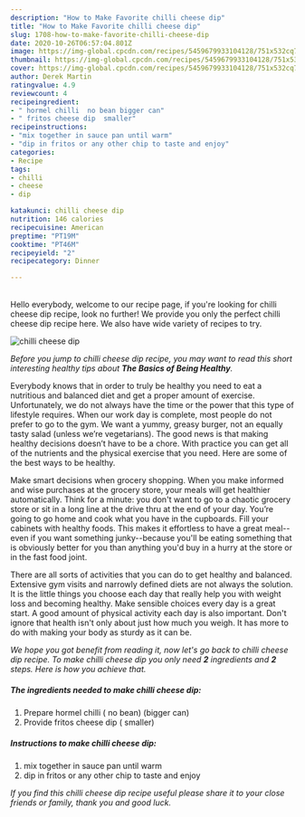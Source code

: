 ```yaml
---
description: "How to Make Favorite chilli cheese dip"
title: "How to Make Favorite chilli cheese dip"
slug: 1708-how-to-make-favorite-chilli-cheese-dip
date: 2020-10-26T06:57:04.801Z
image: https://img-global.cpcdn.com/recipes/5459679933104128/751x532cq70/chilli-cheese-dip-recipe-main-photo.jpg
thumbnail: https://img-global.cpcdn.com/recipes/5459679933104128/751x532cq70/chilli-cheese-dip-recipe-main-photo.jpg
cover: https://img-global.cpcdn.com/recipes/5459679933104128/751x532cq70/chilli-cheese-dip-recipe-main-photo.jpg
author: Derek Martin
ratingvalue: 4.9
reviewcount: 4
recipeingredient:
- " hormel chilli  no bean bigger can"
- " fritos cheese dip  smaller"
recipeinstructions:
- "mix together in sauce pan until warm"
- "dip in fritos or any other chip to taste and enjoy"
categories:
- Recipe
tags:
- chilli
- cheese
- dip

katakunci: chilli cheese dip 
nutrition: 146 calories
recipecuisine: American
preptime: "PT19M"
cooktime: "PT46M"
recipeyield: "2"
recipecategory: Dinner

---
```

<br>
Hello everybody, welcome to our recipe page, if you're looking for chilli cheese dip recipe, look no further! We provide you only the perfect chilli cheese dip recipe here. We also have wide variety of recipes to try.
<br>


![chilli cheese dip](https://img-global.cpcdn.com/recipes/5459679933104128/751x532cq70/chilli-cheese-dip-recipe-main-photo.jpg)

<i>Before you jump to chilli cheese dip recipe, you may want to read this short interesting healthy tips about <strong>The Basics of Being Healthy</strong>.</i>

Everybody knows that in order to truly be healthy you need to eat a nutritious and balanced diet and get a proper amount of exercise. Unfortunately, we do not always have the time or the power that this type of lifestyle requires. When our work day is complete, most people do not prefer to go to the gym. We want a yummy, greasy burger, not an equally tasty salad (unless we’re vegetarians). The good news is that making healthy decisions doesn’t have to be a chore. With practice you can get all of the nutrients and the physical exercise that you need. Here are some of the best ways to be healthy.

Make smart decisions when grocery shopping. When you make informed and wise purchases at the grocery store, your meals will get healthier automatically. Think for a minute: you don't want to go to a chaotic grocery store or sit in a long line at the drive thru at the end of your day. You’re going to go home and cook what you have in the cupboards. Fill your cabinets with healthy foods. This makes it effortless to have a great meal--even if you want something junky--because you'll be eating something that is obviously better for you than anything you'd buy in a hurry at the store or in the fast food joint.

There are all sorts of activities that you can do to get healthy and balanced. Extensive gym visits and narrowly defined diets are not always the solution. It is the little things you choose each day that really help you with weight loss and becoming healthy. Make sensible choices every day is a great start. A good amount of physical activity each day is also important. Don't ignore that health isn't only about just how much you weigh. It has more to do with making your body as sturdy as it can be. 


<i>We hope you got benefit from reading it, now let's go back to chilli cheese dip recipe. To make chilli cheese dip you only need <strong>2</strong> ingredients and <strong>2</strong> steps. Here is how you achieve that.
</i>

##### The ingredients needed to make chilli cheese dip:

1. Prepare  hormel chilli ( no bean) (bigger can)
1. Provide  fritos cheese dip ( smaller)


##### Instructions to make chilli cheese dip:

1. mix together in sauce pan until warm
1. dip in fritos or any other chip to taste and enjoy


<i>If you find this chilli cheese dip recipe useful please share it to your close friends or family, thank you and good luck.</i>
